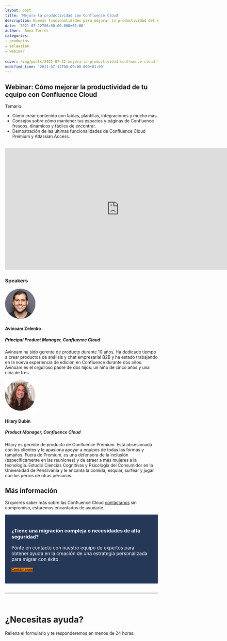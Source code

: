 ```yaml
---
layout: post
title: 'Mejora la productividad con Confluence Cloud'
description: Nuevas funcionalidades para mejorar la productividad del equipo
date: '2021-07-12T08:00:00.000+01:00'
author:  Anna Torres
categories: 
- productos
- atlassian
- webinar

cover: /img/posts/2021-07-12-mejora-la-productividad-confluence-cloud-thumb.png
modified_time: '2021-07-12T08:00:00.000+01:00'
---
```


## Webinar: Cómo mejorar la productividad de tu equipo con Confluence Cloud

Temario:

- Cómo crear contenido con tablas, plantillas, integraciones y mucho más.
- Consejos sobre cómo mantener tus espacios y páginas de Confluence frescos, dinámicos y fáciles de encontrar.
- Demostración de las últimas funcionalidades de Confluence Cloud Premium y Atlassian Access.

<br/>
<center><iframe width="750" height="400" src="https://www.youtube.com/embed/cyacObjA0P8" title="YouTube video player" frameborder="0" allow="accelerometer; autoplay; clipboard-write; encrypted-media; gyroscope; picture-in-picture" allowfullscreen></iframe>
</center>


### Speakers

<img src="img/posts/2021-07-12-novedades-confluence-cloud-Avinoam.png" alt="Avinoam Zelenko - Atlassian" width="100px">

#### Avinoam Zelenko
##### Principal Product Manager, Confluence Cloud
Avinoam ha sido gerente de producto durante 10 años. Ha dedicado tiempo a crear productos de análisis y chat empresarial B2B y ha estado trabajando en la nueva experiencia de edición en Confluence durante dos años. Avinoam es el orgulloso padre de dos hijos: un niño de cinco años y una niña de tres.

<img src="img/posts/2021-07-12-novedades-confluence-cloud-hilary.png" alt="Hilary Dubin - Atlassian" width="100px">

#### Hilary Dubin
##### Product Manager, Confluence Cloud
Hilary es gerente de producto de Confluence Premium. Está obsesionada con los clientes y le apasiona apoyar a equipos de todas las formas y tamaños. Fuera de Premium, es una defensora de la inclusión (específicamente en las reuniones) y de atraer a más mujeres a la tecnología. Estudió Ciencias Cognitivas y Psicología del Consumidor en la Universidad de Pensilvania y le encanta la comida, esquiar, surfear y jugar con los perros de otras personas.

## Más información 

Si quieres saber más sobre las Confluence Cloud <a href="#contact-form">contáctanos</a> sin compromiso, estaremos encantados de ayudarte.



<div style="border:1px solid #253858; padding:20px 20px;background:#253858; color:#fff; ">
<h3>¿Tiene una migración compleja o necesidades de alta seguridad?</h3> 
<p style="font-size:1.1em;">Pónte en contacto con nuestro equipo de expertos para obtener ayuda en la creación de una estrategia personalizada para migrar con éxito.
</p>
<a href="#contact-form"><span class="btn btn-outline-white btn-xl" style="background:#FF8200; border:none; font-size:0.8em; font-weight: bold;" >Contáctanos</span></a>
<br/>
<br/>
</div>


<br/>
<hr>
<br/>
<!--Atlassian Contact Form-->
<div id="contact-form">
	<h1>¿Necesitas ayuda?</h1>
	<p>Rellena el formulario y te responderemos en menos de 24 horas.</p>
<br/>
<script charset="utf-8" type="text/javascript" src="//js.hsforms.net/forms/shell.js"></script>
<script>
  hbspt.forms.create({
	portalId: "7892756",
	formId: "50910627-e80f-4d85-8cb6-9e22405d7051"
});
</script>
</div>


